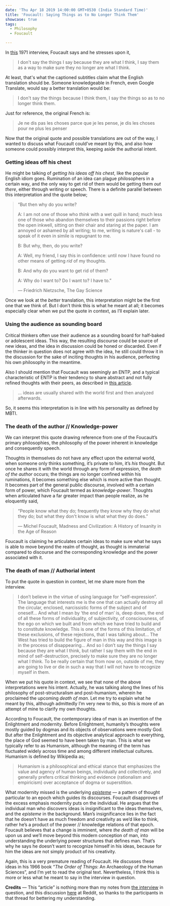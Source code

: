```yaml
---
date: 'Thu Apr 18 2019 14:00:00 GMT+0530 (India Standard Time)'
title: 'Foucault: Saying Things as to No Longer Think Them'
showcase: true
tags:
  - Philosophy
  - Foucault

---
```




In [this](https://www.youtube.com/watch?v=qzoOhhh4aJg) 1971 interview, Foucault says and he stresses upon it, 

> I don't say the things I say because they are what I think, I say them as a way to make sure they no longer are what I think.

At least, that's what the captioned subtitles claim what the English translation should be. Someone knowledgeable in French, even Google Translate, would say a better translation would be:

> I don't say the things because I think them, I say the things so as to no longer think them.

Just for reference, the original French is:

> Je ne dis pas les choses parce que je les pense, je dis les choses pour ne plus les penser

Now that the original quote and possible translations are out of the way, I wanted to discuss what Foucault could’ve meant by this, and also how someone could possibly interpret this, keeping aside the authorial intent.

### Getting ideas off his chest

He might be talking of _getting his ideas off his chest_, like the popular English idiom goes.  Rumination of an idea can plague philosophers in a certain way, and the only way to get rid of them would be getting them _out there_, either through writing or speech. There is a definite parallel between this interpretation and the quote below;

> “But then why do you write?
>
> A: I am not one of those who *think* with a wet quill in hand; much less one of those who abandon themselves to their passions right before the open inkwell, sitting on their chair and staring at the paper. I am annoyed or ashamed by all writing; to me, writing is nature's call - to speak of it even in simile is repugnant to me. 
>
> B: But why, then, do you write? 
>
> A: Well, my friend, I say this in confidence: until now I have found no other means of getting *rid* of my thoughts. 
>
> B: And why do you want to get rid of them? 
>
> A: Why do I want to? Do I want to? I have to.”
>
> ― Friedrich Nietzsche, The Gay Science

Once we look at the _better_ translation, this interpretation might be the first one that we think of. But I don’t think this is what he meant at all; it becomes especially clear when we put the quote in context, as I’ll explain later.

### Using the audience as sounding board

Critical thinkers often use their audience as a sounding board for half-baked or adolescent ideas. This way, the resulting discourse could be source of new ideas, and the idea in discussion could be honed or discarded. Even if the thinker in question does not agree with the idea, he still could throw it in the discussion for the sake of inciting thoughts in his audience, perfecting his own philosophy in the meantime.

Also I should mention that Foucault was seemingly an ENTP, and a typical characteristic of ENTP is their tendency to share abstract and not fully refined thoughts with their peers, as described in [this article](https://www.typeinmind.com/neti). 

> … ideas are usually shared with the world first and then analyzed afterwards. 

So, it seems this interpretation is in line with his personality as defined by MBTI.

### The death of the author // Knowledge-power

We can interpret this quote drawing reference from one of the Foucault’s primary philosophies, the philosophy of the power inherent in knowledge and consequently speech.

Thoughts in themselves do not have any effect upon the external world, when someone only thinks something, it’s private to him, it’s _his_ thought. But once he shares it with the world through any form of expression, the _death of the author_ occurs; the things are no longer confined within his ruminations, it becomes something else which is more active than thought. It becomes part of the general public discourse, involved with a certain form of power, which Foucault termed as _knowledge-power_. Thoughts when articulated have a far greater impact than people realize, as he eloquently said, 

> “People know what they do; frequently they know why they do what they do; but what they don't know is what what they do does.”
>
> ― Michel Foucault, Madness and Civilization: A History of Insanity in the Age of Reason

Foucault is claiming he articulates certain ideas to make sure what he says is able to move beyond the realm of thought, as thought is immaterial compared to discourse and the corresponding knowledge and the power associated with it. 

### The death of man // Authorial intent

To put the quote in question in context, let me share more from the interview.

> I don’t believe in the virtue of using language for “self-expression”. The language that interests me is the one that can actually destroy all the circular, enclosed, narcissistic forms of the subject and of oneself… And what I mean by ‘the end of man’ is, deep down, the end of all these forms of individuality, of subjectivity, of consciousness, of the ego on which we built and from which we have tried to build and to constitute knowledge. This is one of the forms of this limitation, of these exclusions, of these rejections, that I was talking about… The West has tried to build the figure of man in this way and this image is in the process of disappearing… And so I don’t say the things I say because they are what I think, but rather I say them with the end in mind of self-destruction, precisely to make sure they are no longer what I think. To be really certain that from now on, outside of me, they are going to live or die in such a way that I will not have to recognize myself in them. 

When we put his quote in context, we see that none of the above interpretations were his intent. Actually, he was talking along the lines of his philosophy of post-structuralism and post-humanism, wherein he proclaimed the upcoming _death of man_. Let me try to explain what he meant by this, although admittedly I’m very new to this, so this is more of an attempt of mine to clarify my own thoughts.

According to Foucault, the contemporary idea of man is an invention of the Enlightment and modernity. Before Enlightment, humanity’s thoughts were mostly guided by dogmas and its objects of observations were mostly God. But after the Enlightment and its objective analytical approach to everything, the place of God seemed to have been taken by man. This is what we typically refer to as Humanism, although the meaning of the term has fluctuated widely across time and among different intellectual cultures. Humanism is defined by Wikipedia as;

> Humanism is a philosophical and ethical stance that emphasizes the value and agency of human beings, individually and collectively, and generally prefers critical thinking and evidence (rationalism and empiricism) over acceptance of dogma or superstition.

What modernity missed is the underlying [*episteme*](https://en.wikipedia.org/wiki/Episteme#Michel_Foucault) — a pattern of thought particular to an epoch which guides its discourses. Foucault disapproves of the excess emphasis modernity puts on the individual. He argues that the individual man who discovers ideas is insignificant to the ideas themselves, and the _episteme_ in the background. Man’s insignificance lies in the fact that he doesn’t have as much freedom and creativity as we’d like to think, rather he’s a product of the power // knowledge relations of that epoch. Foucault believes that a change is imminent, where _the death of man_ will be upon us and we’ll move beyond this modern conception of man, into understanding the underlying power structures that defines man. That’s why he says he doesn’t want to recognize himself in his ideas, because for him the ideas are not simply product of his creativity.

Again, this is a very premature reading of Foucault. He discusses these ideas in his 1966 book “*The Order of Things*: An Archaeology of the Human Sciences”, and I’m yet to read the original text. Nevertheless, I think this is more or less what he meant to say in the interview in question.

__Credits__ — This “article” is nothing more than my notes from [the interview](https://www.youtube.com/watch?v=qzoOhhh4aJg) in question, and this discussion [here](<https://www.reddit.com/r/askphilosophy/comments/bedk32/foucault_i_dont_say_the_things_i_say_because_they/>) at Reddit, so thanks to the participants in that thread for bettering my understanding.